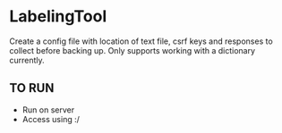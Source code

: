 # LabelingTool

Create a config file with location of text file, csrf keys and responses to collect before backing up. 
Only supports working with a dictionary currently. 


## TO RUN
- Run on server
- Access using <IP of server>:<port>/<username>
